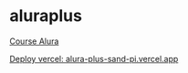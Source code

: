 # aluraplus

[Course Alura](https://cursos.alura.com.br/course/html-css-praticando-html-css)

[Deploy vercel: alura-plus-sand-pi.vercel.app](https://alura-plus-sand-pi.vercel.app)
